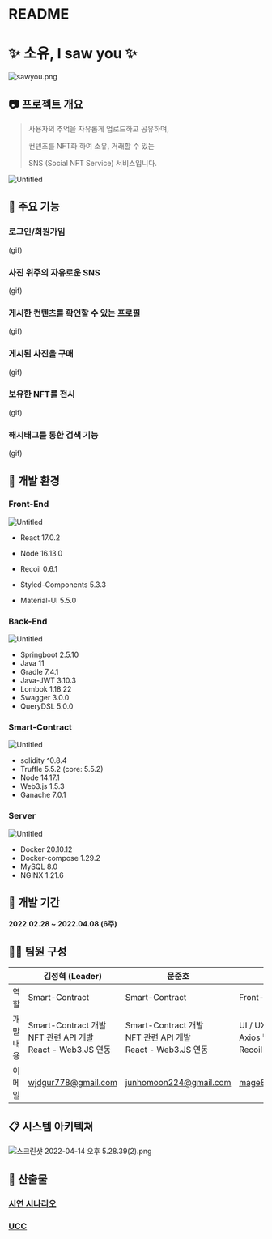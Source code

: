 # README

# ✨ 소유, I saw you ✨

![sawyou.png](README%200103e/sawyou.png)

## 📷 프로젝트 개요

> 사용자의 추억을 자유롭게 업로드하고 공유하며,
> 
> 
> 컨텐츠를 NFT화 하여 소유, 거래할 수 있는
> 
> SNS (Social NFT Service) 서비스입니다.
> 

![Untitled](README%200103e/Untitled%201.png)

## 📌 주요 기능

### 로그인/회원가입

(gif)

### 사진 위주의 자유로운 SNS

(gif)

### 게시한 컨텐츠를 확인할 수 있는 프로필

(gif)

### 게시된 사진을 구매

(gif)

### 보유한 NFT를 전시

(gif)

### 해시태그를 통한 검색 기능

(gif)

## 🌳 개발 환경

### Front-End

![Untitled](README%200103e/Untitled%202.png)

- React 17.0.2
  
- Node 16.13.0
- Recoil 0.6.1
- Styled-Components 5.3.3
- Material-UI 5.5.0

### Back-End

![Untitled](README%200103e/Untitled%204.png)

- Springboot 2.5.10
- Java 11
- Gradle 7.4.1
- Java-JWT 3.10.3
- Lombok 1.18.22
- Swagger 3.0.0
- QueryDSL 5.0.0

### Smart-Contract

![Untitled](README%200103e/Untitled%205.png)

- solidity ^0.8.4
- Truffle 5.5.2 (core: 5.5.2)
- Node 14.17.1
- Web3.js 1.5.3
- Ganache 7.0.1

### Server

![Untitled](README%200103e/Untitled%206.png)

- Docker 20.10.12
- Docker-compose 1.29.2
- MySQL 8.0
- NGINX 1.21.6

## 📆 개발 기간

**2022.02.28 ~ 2022.04.08 (6주)**

## 👩‍💻 팀원 구성

|  | 김정혁 (Leader) | 문준호 | 김영후 | 이상원 | 박건우 | 오나연 |
| --- | --- | --- | --- | --- | --- | --- |
| 역할 | Smart-Contract | Smart-Contract | Front-End | Front-End | Back-End | Back-End, UCC |
| 개발 내용 | Smart-Contract 개발 <br />NFT 관련 API 개발 <br />React - Web3.JS 연동 | Smart-Contract 개발 <br />NFT 관련 API 개발 <br />React - Web3.JS 연동 | UI / UX 디자인 담당 <br />Axios 및 API 연동 <br />Recoil 상태관리 | UI / UX 디자인 담당 <br />Axios 및 API 연동 <br />Recoil 상태관리 | CI/CD 환경 구축 <br />DB ERD 설계 <br />유저, 게시글 API 개발 | 백엔드 API 설계 <br />DB ERD 설계 <br />유저, 검색 API 개발 |
| 이메일 | wjdgur778@gmail.com | junhomoon224@gmail.com | mage888@naver.com | sw200662@naver.com | melonbottle@gmail.com | cjcm1525@naver.com |
## 📋 시스템 아키텍쳐

![스크린샷 2022-04-14 오후 5.28.39(2).png](README%200103e/%E1%84%89%E1%85%B3%E1%84%8F%E1%85%B3%E1%84%85%E1%85%B5%E1%86%AB%E1%84%89%E1%85%A3%E1%86%BA_2022-04-14_%E1%84%8B%E1%85%A9%E1%84%92%E1%85%AE_5.28.39(2).png)

## 🚀 산출물

### [시연 시나리오](https://www.notion.so/A401-ISawYou-2e521b17caa141dc8351c91733d613a5)

### [UCC](https://youtu.be/gS62E9DLDSc)
